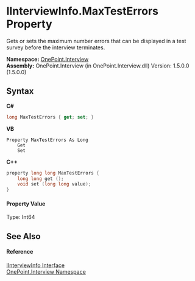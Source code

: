 # IInterviewInfo.MaxTestErrors Property 
 

Gets or sets the maximum number errors that can be displayed in a test survey before the interview terminates.

**Namespace:**&nbsp;<a href="N_OnePoint_Interview">OnePoint.Interview</a><br />**Assembly:**&nbsp;OnePoint.Interview (in OnePoint.Interview.dll) Version: 1.5.0.0 (1.5.0.0)

## Syntax

**C#**<br />
``` C#
long MaxTestErrors { get; set; }
```

**VB**<br />
``` VB
Property MaxTestErrors As Long
	Get
	Set
```

**C++**<br />
``` C++
property long long MaxTestErrors {
	long long get ();
	void set (long long value);
}
```


#### Property Value
Type: Int64

## See Also


#### Reference
<a href="T_OnePoint_Interview_IInterviewInfo">IInterviewInfo Interface</a><br /><a href="N_OnePoint_Interview">OnePoint.Interview Namespace</a><br />